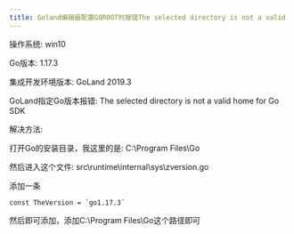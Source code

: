 ```yaml
---
title: Goland编辑器配置GOROOT时报错The selected directory is not a valid home for Go SDK的解决方法
---
```


操作系统: win10

Go版本: 1.17.3

集成开发环境版本: GoLand 2019.3

GoLand指定Go版本报错: The selected directory is not a valid home for Go SDK

解决方法:

打开Go的安装目录，我这里的是: C:\Program Files\Go

然后进入这个文件: src\runtime\internal\sys\zversion.go

添加一条

```text
const TheVersion = `go1.17.3`
```

然后即可添加，添加C:\Program Files\Go这个路径即可